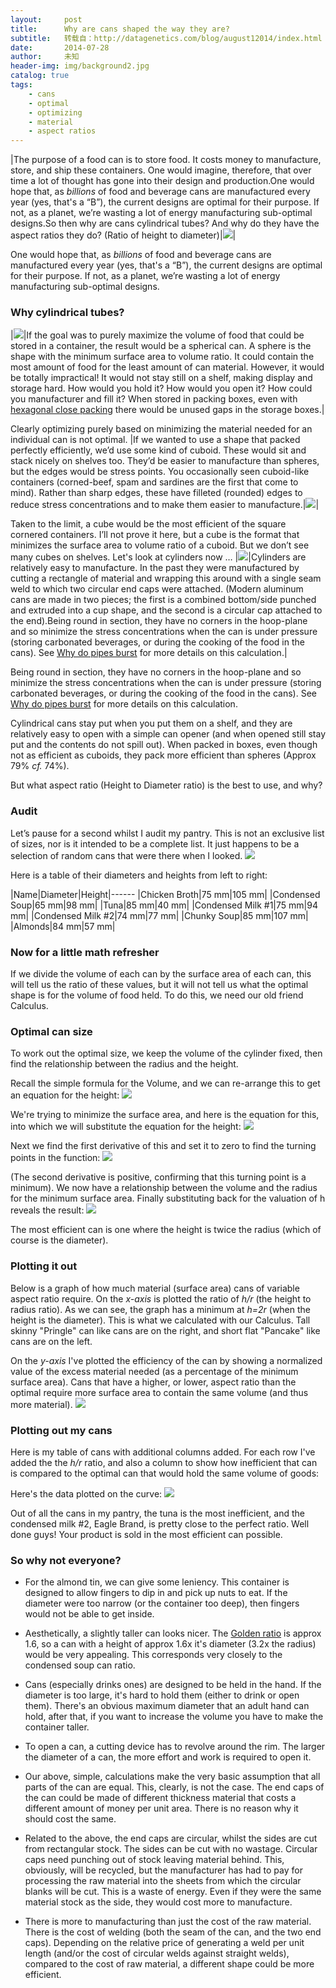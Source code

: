 ```yaml
---
layout:     post
title:      Why are cans shaped the way they are?
subtitle:   转载自：http://datagenetics.com/blog/august12014/index.html
date:       2014-07-28
author:     未知
header-img: img/background2.jpg
catalog: true
tags:
    - cans
    - optimal
    - optimizing
    - material
    - aspect ratios
---
```

|The purpose of a food can is to store food. It costs money to manufacture, store, and ship these containers. One would imagine, therefore, that over time a lot of thought has gone into their design and production.One would hope that, as *billions* of food and beverage cans are manufactured every year (yes, that's a “B”), the current designs are optimal for their purpose. If not, as a planet, we’re wasting a lot of energy manufacturing sub-optimal designs.So then why are cans cylindrical tubes? And why do they have the aspect ratios they do? (Ratio of height to diameter)|![](http://datagenetics.com/blog/august12014/st.png)|

One would hope that, as *billions* of food and beverage cans are manufactured every year (yes, that's a “B”), the current designs are optimal for their purpose. If not, as a planet, we’re wasting a lot of energy manufacturing sub-optimal designs.

### Why cylindrical tubes?
|![](http://datagenetics.com/blog/august12014/rc.png)|If the goal was to purely maximize the volume of food that could be stored in a container, the result would be a spherical can. A sphere is the shape with the minimum surface area to volume ratio. It could contain the most amount of food for the least amount of can material. However, it would be totally impractical! It would not stay still on a shelf, making display and storage hard. How would you hold it? How would you open it? How could you manufacturer and fill it? When stored in packing boxes, even with [hexagonal close packing](http://datagenetics.com/blog/june32014/index.html) there would be unused gaps in the storage boxes.|

Clearly optimizing purely based on minimizing the material needed for an individual can is not optimal.
|If we wanted to use a shape that packed perfectly efficiently, we’d use some kind of cuboid. These would sit and stack nicely on shelves too. They’d be easier to manufacture than spheres, but the edges would be stress points. You occasionally seen cuboid-like containers (corned-beef, spam and sardines are the first that come to mind). Rather than sharp edges, these have filleted (rounded) edges to reduce stress concentrations and to make them easier to manufacture.|![](http://datagenetics.com/blog/august12014/cc.png)|

Taken to the limit, a cube would be the most efficient of the square cornered containers. I’ll not prove it here, but a cube is the format that minimizes the surface area to volume ratio of a cuboid. But we don’t see many cubes on shelves. Let's look at cylinders now …
|![](http://datagenetics.com/blog/august12014/tc.png)|Cylinders are relatively easy to manufacture. In the past they were manufactured by cutting a rectangle of material and wrapping this around with a single seam weld to which two circular end caps were attached. (Modern aluminum cans are made in two pieces; the first is a combined bottom/side punched and extruded into a cup shape, and the second is a circular cap attached to the end).Being round in section, they have no corners in the hoop-plane and so minimize the stress concentrations when the can is under pressure (storing carbonated beverages, or during the cooking of the food in the cans). See [Why do pipes burst](http://datagenetics.com/blog/december22013/index.html) for more details on this calculation.|

Being round in section, they have no corners in the hoop-plane and so minimize the stress concentrations when the can is under pressure (storing carbonated beverages, or during the cooking of the food in the cans). See [Why do pipes burst](http://datagenetics.com/blog/december22013/index.html) for more details on this calculation.

Cylindrical cans stay put when you put them on a shelf, and they are relatively easy to open with a simple can opener (and when opened still stay put and the contents do not spill out). When packed in boxes, even though not as efficient as cuboids, they pack more efficient than spheres (Approx 79% *cf.* 74%).

But what aspect ratio (Height to Diameter ratio) is the best to use, and why?

### Audit

Let’s pause for a second whilst I audit my pantry. This is not an exclusive list of sizes, nor is it intended to be a complete list. It just happens to be a selection of random cans that were there when I looked.
![](http://datagenetics.com/blog/august12014/real.jpg)


Here is a table of their diameters and heights from left to right:

|Name|Diameter|Height|------
|Chicken Broth|75 mm|105 mm|
|Condensed Soup|65 mm|98 mm|
|Tuna|85 mm|40 mm|
|Condensed Milk #1|75 mm|94 mm|
|Condensed Milk #2|74 mm|77 mm|
|Chunky Soup|85 mm|107 mm|
|Almonds|84 mm|57 mm|

### Now for a little math refresher

If we divide the volume of each can by the surface area of each can, this will tell us the ratio of these values, but it will not tell us what the optimal shape is for the volume of food held. To do this, we need our old friend Calculus.

### Optimal can size

To work out the optimal size, we keep the volume of the cylinder fixed, then find the relationship between the radius and the height.

Recall the simple formula for the Volume, and we can re-arrange this to get an equation for the height:
![](http://datagenetics.com/blog/august12014/eq3.png)


We're trying to minimize the surface area, and here is the equation for this, into which we will substitute the equation for the height:
![](http://datagenetics.com/blog/august12014/eq4.png)


Next we find the first derivative of this and set it to zero to find the turning points in the function:
![](http://datagenetics.com/blog/august12014/eq5.png)


(The second derivative is positive, confirming that this turning point is a minimum). We now have a relationship between the volume and the radius for the minimum surface area. Finally substituting back for the valuation of h reveals the result:
![](http://datagenetics.com/blog/august12014/eq6.png)


The most efficient can is one where the height is twice the radius (which of course is the diameter).

### Plotting it out

Below is a graph of how much material (surface area) cans of variable aspect ratio require. On the *x-axis* is plotted the ratio of *h/r* (the height to radius ratio). As we can see, the graph has a minimum at *h=2r* (when the height is the diameter). This is what we calculated with our Calculus. Tall skinny "Pringle" can like cans are on the right, and short flat "Pancake" like cans are on the left.

On the *y-axis* I've plotted the efficiency of the can by showing a normalized value of the excess material needed (as a percentage of the minimum surface area). Cans that have a higher, or lower, aspect ratio than the optimal require more surface area to contain the same volume (and thus more material).
![](http://datagenetics.com/blog/august12014/g1.png)


### Plotting out my cans

Here is my table of cans with additional columns added. For each row I've added the the *h/r* ratio, and also a column to show how inefficient that can is compared to the optimal can that would hold the same volume of goods:

Here's the data plotted on the curve:
![](http://datagenetics.com/blog/august12014/g2.png)


Out of all the cans in my pantry, the tuna is the most inefficient, and the condensed milk #2, Eagle Brand, is pretty close to the perfect ratio. Well done guys! Your product is sold in the most efficient can possible.

### So why not everyone?

- For the almond tin, we can give some leniency. This container is designed to allow fingers to dip in and pick up nuts to eat. If the diameter were too narrow (or the container too deep), then fingers would not be able to get inside.

- Aesthetically, a slightly taller can looks nicer. The [Golden ratio](http://en.wikipedia.org/wiki/Golden_ratio) is approx 1.6, so a can with a height of approx 1.6x it's diameter (3.2x the radius) would be very appealing. This corresponds very closely to the condensed soup can ratio.

- Cans (especially drinks ones) are designed to be held in the hand. If the diameter is too large, it's hard to hold them (either to drink or open them). There's an obvious maximum diameter that an adult hand can hold, after that, if you want to increase the volume you have to make the container taller.

- To open a can, a cutting device has to revolve around the rim. The larger the diameter of a can, the more effort and work is required to open it.

- Our above, simple, calculations make the very basic assumption that all parts of the can are equal. This, clearly, is not the case. The end caps of the can could be made of different thickness material that costs a different amount of money per unit area. There is no reason why it should cost the same.

- Related to the above, the end caps are circular, whilst the sides are cut from rectangular stock. The sides can be cut with no wastage. Circular caps need punching out of stock leaving material behind. This, obviously, will be recycled, but the manufacturer has had to pay for processing the raw material into the sheets from which the circular blanks will be cut. This is a waste of energy. Even if they were the same material stock as the side, they would cost more to manufacture.

- There is more to manufacturing than just the cost of the raw material. There is the cost of welding (both the seam of the can, and the two end caps). Depending on the relative price of generating a weld per unit length (and/or the cost of circular welds against straight welds), compared to the cost of raw material, a different shape could be more efficient.
